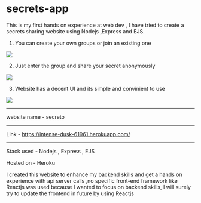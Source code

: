 # secrets-app
This is my first hands on experience at web dev , I have tried to create a secrets sharing website using Nodejs ,Express and EJS.

1) You can create your own groups or join an existing one


  <img src="https://user-images.githubusercontent.com/55327084/126103045-11a88d4d-6ce5-472d-9184-035b97bb146f.png">


2) Just enter the group and share your secret anonymously


  <img src="https://user-images.githubusercontent.com/55327084/126103139-78d143d8-aa30-404d-b71e-c2077cf59a4d.png" >


3) Website has a decent UI and its simple and convinient to use 


  <img src="https://user-images.githubusercontent.com/55327084/126103273-40cf5651-3255-4306-adb8-fb7baf52afff.png" >


--------------------------------------------------------------------------------------------------------------------------------------------------------------------------------

website name - secreto 

--------------------------------------------------------------------------------------------------------------------------------------------------------------------------------

Link - https://intense-dusk-61961.herokuapp.com/

---------------------------------------------

Stack used - Nodejs , Express , EJS 

Hosted on - Heroku

I created this website to enhance my backend skills and get a hands on experience with api server calls ,no specific front-end framework like Reactjs was 
used because I wanted to focus on backend skills, I will surely try to update the frontend in future by using Reactjs 
